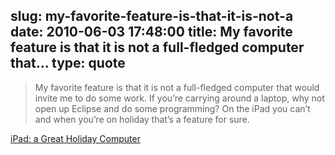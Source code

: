 slug: my-favorite-feature-is-that-it-is-not-a
date: 2010-06-03 17:48:00
title: My favorite feature is that it is not a full-fledged computer that...
type: quote
---

> My favorite feature is that it is not a full-fledged computer that would invite me to do some work. If you’re carrying around a laptop, why not open up Eclipse and do some programming? On the iPad you can’t and when you’re on holiday that’s a feature for sure.

[iPad: a Great Holiday Computer](http://zef.me/3309/ipad-a-great-holiday-computer)
